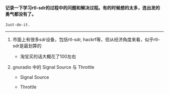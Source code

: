 #### 记录一下学习rtl-sdr的过程中的问题和解决过程。有的时候想的太多，连出发的勇气都没有了。
    
    Just-do-it.

---

1. 市面上有很多sdr设备，包括rtl-sdr, hackrf等，但从经济角度来看，似乎rtl-sdr是最划算的

    + 淘宝买的话大概花了100左右

2. gnuradio 中的 Signal Source 与 Throttle
    + Signal Source
    
    + Throttle